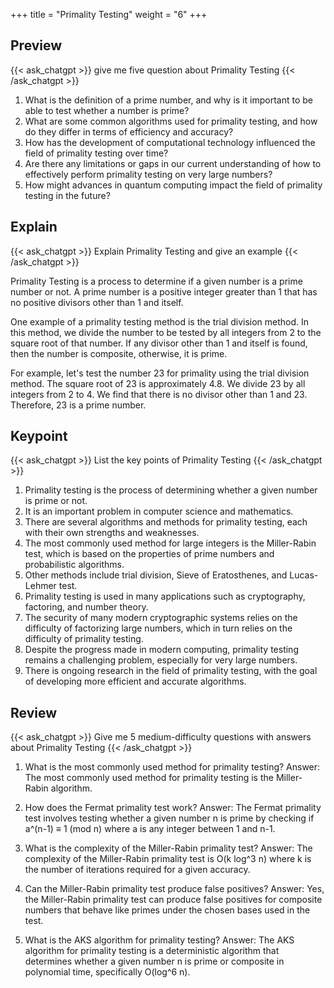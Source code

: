 +++
title = "Primality Testing"
weight = "6"
+++
## Preview
{{< ask_chatgpt >}}
give me five question about Primality Testing
{{< /ask_chatgpt >}}



1. What is the definition of a prime number, and why is it important to be able to test whether a number is prime?
2. What are some common algorithms used for primality testing, and how do they differ in terms of efficiency and accuracy?
3. How has the development of computational technology influenced the field of primality testing over time?
4. Are there any limitations or gaps in our current understanding of how to effectively perform primality testing on very large numbers?
5. How might advances in quantum computing impact the field of primality testing in the future?   

## Explain
{{< ask_chatgpt >}}
Explain Primality Testing and give an example
{{< /ask_chatgpt >}}



Primality Testing is a process to determine if a given number is a prime number or not. A prime number is a positive integer greater than 1 that has no positive divisors other than 1 and itself.

One example of a primality testing method is the trial division method. In this method, we divide the number to be tested by all integers from 2 to the square root of that number. If any divisor other than 1 and itself is found, then the number is composite, otherwise, it is prime.

For example, let's test the number 23 for primality using the trial division method. The square root of 23 is approximately 4.8. We divide 23 by all integers from 2 to 4. We find that there is no divisor other than 1 and 23. Therefore, 23 is a prime number.   

## Keypoint
{{< ask_chatgpt >}}
List the key points of Primality Testing
{{< /ask_chatgpt >}}



1. Primality testing is the process of determining whether a given number is prime or not.
2. It is an important problem in computer science and mathematics.
3. There are several algorithms and methods for primality testing, each with their own strengths and weaknesses.
4. The most commonly used method for large integers is the Miller-Rabin test, which is based on the properties of prime numbers and probabilistic algorithms.
5. Other methods include trial division, Sieve of Eratosthenes, and Lucas-Lehmer test.
6. Primality testing is used in many applications such as cryptography, factoring, and number theory.
7. The security of many modern cryptographic systems relies on the difficulty of factorizing large numbers, which in turn relies on the difficulty of primality testing.
8. Despite the progress made in modern computing, primality testing remains a challenging problem, especially for very large numbers.
9. There is ongoing research in the field of primality testing, with the goal of developing more efficient and accurate algorithms.   

## Review
{{< ask_chatgpt >}}
Give me 5 medium-difficulty questions with answers about Primality Testing
{{< /ask_chatgpt >}}



1. What is the most commonly used method for primality testing?
Answer: The most commonly used method for primality testing is the Miller-Rabin algorithm.

2. How does the Fermat primality test work?
Answer: The Fermat primality test involves testing whether a given number n is prime by checking if a^(n-1) ≡ 1 (mod n) where a is any integer between 1 and n-1.

3. What is the complexity of the Miller-Rabin primality test?
Answer: The complexity of the Miller-Rabin primality test is O(k log^3 n) where k is the number of iterations required for a given accuracy.

4. Can the Miller-Rabin primality test produce false positives?
Answer: Yes, the Miller-Rabin primality test can produce false positives for composite numbers that behave like primes under the chosen bases used in the test.

5. What is the AKS algorithm for primality testing?
Answer: The AKS algorithm for primality testing is a deterministic algorithm that determines whether a given number n is prime or composite in polynomial time, specifically O(log^6 n).   


